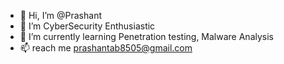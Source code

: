 - 👋 Hi, I’m @Prashant
- 👀 I’m CyberSecurity Enthusiastic
- 🌱 I’m currently learning Penetration testing, Malware Analysis
- 📫 reach me prashantab8505@gmail.com

<!---
PRASHANT263/PRASHANT263 is a ✨ special ✨ repository because its `README.md` (this file) appears on your GitHub profile.
You can click the Preview link to take a look at your changes.
--->
